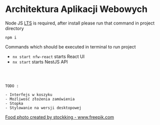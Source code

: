 # Architektura Aplikacji Webowych

Node JS [LTS](https://nodejs.org/en/) is required, after install please run that command in project directory

```
npm i
```

Commands which should be executed in terminal to run project

- `nx start nfw-react` starts React UI
- `nx start` starts NestJS API

<br>
<br>

`TODO :`
```
- Interfejs w koszyku
- Możliwość złożenia zamówienia
- Stopka
- Stylowanie na wersji desktopowej
```

<a href="https://www.freepik.com/photos/food">Food photo created by stockking - www.freepik.com</a>
